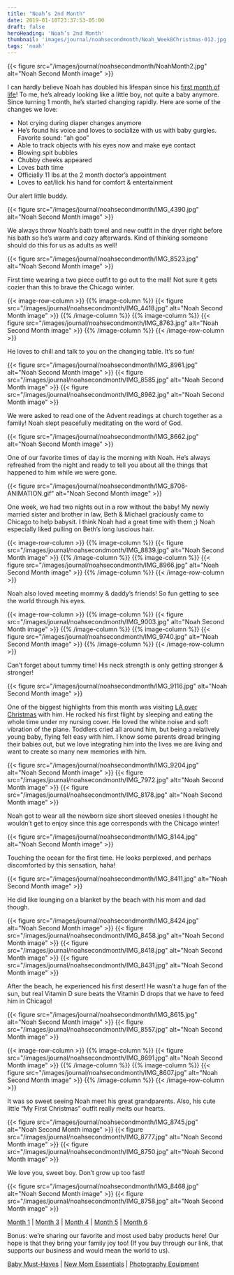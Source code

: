 ```yaml
---
title: "Noah’s 2nd Month"
date: 2019-01-10T23:37:53-05:00
draft: false
heroHeading: 'Noah’s 2nd Month'
thumbnail: 'images/journal/noahsecondmonth/Noah_Week8Christmas-012.jpg'
tags: 'noah'
---
```


{{< figure src="/images/journal/noahsecondmonth/NoahMonth2.jpg" alt="Noah Second Month image" >}}

I can hardly believe Noah has doubled his lifespan since his [first month of life](https://ivanasteven.com/journal/noah-first-month/)! To me, he’s already looking like a little boy, not quite a baby anymore. Since turning 1 month, he’s started changing rapidly. Here are some of the changes we love:

- Not crying during diaper changes anymore
- He’s found his voice and loves to socialize with us with baby gurgles. Favorite sound: “ah goo” 
- Able to track objects with his eyes now and make eye contact
- Blowing spit bubbles
- Chubby cheeks appeared
- Loves bath time
- Officially 11 lbs at the 2 month doctor’s appointment
- Loves to eat/lick his hand for comfort & entertainment

Our alert little buddy. 

{{< figure src="/images/journal/noahsecondmonth/IMG_4390.jpg" alt="Noah Second Month image" >}}

We always throw Noah’s bath towel and new outfit in the dryer right before his bath so he’s warm and cozy afterwards. Kind of thinking someone should do this for us as adults as well!

{{< figure src="/images/journal/noahsecondmonth/IMG_8523.jpg" alt="Noah Second Month image" >}}

First time wearing a two piece outfit to go out to the mall! Not sure it gets cozier than this to brave the Chicago winter.

{{< image-row-column >}}
{{% image-column %}}
{{< figure src="/images/journal/noahsecondmonth/IMG_4418.jpg" alt="Noah Second Month image" >}}
{{% /image-column %}}
{{% image-column %}}
{{< figure src="/images/journal/noahsecondmonth/IMG_8763.jpg" alt="Noah Second Month image" >}}
{{% /image-column %}}
{{< /image-row-column >}}

He loves to chill and talk to you on the changing table. It’s so fun!

{{< figure src="/images/journal/noahsecondmonth/IMG_8961.jpg" alt="Noah Second Month image" >}}
{{< figure src="/images/journal/noahsecondmonth/IMG_8585.jpg" alt="Noah Second Month image" >}}
{{< figure src="/images/journal/noahsecondmonth/IMG_8962.jpg" alt="Noah Second Month image" >}}

We were asked to read one of the Advent readings at church together as a family! Noah slept peacefully meditating on the word of God. 

{{< figure src="/images/journal/noahsecondmonth/IMG_8662.jpg" alt="Noah Second Month image" >}}

One of our favorite times of day is the morning with Noah. He’s always refreshed from the night and ready to tell you about all the things that happened to him while we were gone. 

{{< figure src="/images/journal/noahsecondmonth/IMG_8706-ANIMATION.gif" alt="Noah Second Month image" >}}

One week, we had two nights out in a row without the baby! My newly married sister and brother in law, Beth & Michael graciously came to Chicago to help babysit. I think Noah had a great time with them ;) Noah especially liked pulling on Beth’s long luscious hair. 

{{< image-row-column >}}
{{% image-column %}}
{{< figure src="/images/journal/noahsecondmonth/IMG_8839.jpg" alt="Noah Second Month image" >}}
{{% /image-column %}}
{{% image-column %}}
{{< figure src="/images/journal/noahsecondmonth/IMG_8966.jpg" alt="Noah Second Month image" >}}
{{% /image-column %}}
{{< /image-row-column >}}

Noah also loved meeting mommy & daddy’s friends! So fun getting to see the world through his eyes.

{{< image-row-column >}}
{{% image-column %}}
{{< figure src="/images/journal/noahsecondmonth/IMG_9003.jpg" alt="Noah Second Month image" >}}
{{% /image-column %}}
{{% image-column %}}
{{< figure src="/images/journal/noahsecondmonth/IMG_9740.jpg" alt="Noah Second Month image" >}}
{{% /image-column %}}
{{< /image-row-column >}}

Can’t forget about tummy time! His neck strength is only getting stronger & stronger!

{{< figure src="/images/journal/noahsecondmonth/IMG_9116.jpg" alt="Noah Second Month image" >}}

One of the biggest highlights from this month was visiting [LA over Christmas](https://ivanasteven.com/travel/christmas-in-la-2018/) with him. He rocked his first flight by sleeping and eating the whole time under my nursing cover. He loved the white noise and soft vibration of the plane. Toddlers cried all around him, but being a relatively young baby, flying felt easy with him. I know some parents dread bringing their babies out, but we love integrating him into the lives we are living and want to create so many new memories with him.

{{< figure src="/images/journal/noahsecondmonth/IMG_9204.jpg" alt="Noah Second Month image" >}}
{{< figure src="/images/journal/noahsecondmonth/IMG_7972.jpg" alt="Noah Second Month image" >}}
{{< figure src="/images/journal/noahsecondmonth/IMG_8178.jpg" alt="Noah Second Month image" >}}

Noah got to wear all the newborn size short sleeved onesies I thought he wouldn’t get to enjoy since this age corresponds with the Chicago winter!

{{< figure src="/images/journal/noahsecondmonth/IMG_8144.jpg" alt="Noah Second Month image" >}}

Touching the ocean for the first time. He looks perplexed, and perhaps discomforted by this sensation, haha!

{{< figure src="/images/journal/noahsecondmonth/IMG_8411.jpg" alt="Noah Second Month image" >}}

He did like lounging on a blanket by the beach with his mom and dad though.

{{< figure src="/images/journal/noahsecondmonth/IMG_8424.jpg" alt="Noah Second Month image" >}}
{{< figure src="/images/journal/noahsecondmonth/IMG_8458.jpg" alt="Noah Second Month image" >}}
{{< figure src="/images/journal/noahsecondmonth/IMG_8418.jpg" alt="Noah Second Month image" >}}
{{< figure src="/images/journal/noahsecondmonth/IMG_8431.jpg" alt="Noah Second Month image" >}}

After the beach, he experienced his first desert! He wasn’t a huge fan of the sun, but real Vitamin D sure beats the Vitamin D drops that we have to feed him in Chicago!

{{< figure src="/images/journal/noahsecondmonth/IMG_8615.jpg" alt="Noah Second Month image" >}}
{{< figure src="/images/journal/noahsecondmonth/IMG_8557.jpg" alt="Noah Second Month image" >}}

{{< image-row-column >}}
{{% image-column %}}
{{< figure src="/images/journal/noahsecondmonth/IMG_8691.jpg" alt="Noah Second Month image" >}}
{{% /image-column %}}
{{% image-column %}}
{{< figure src="/images/journal/noahsecondmonth/IMG_8607.jpg" alt="Noah Second Month image" >}}
{{% /image-column %}}
{{< /image-row-column >}}

It was so sweet seeing Noah meet his great grandparents. Also, his cute little “My First Christmas” outfit really melts our hearts.

{{< figure src="/images/journal/noahsecondmonth/IMG_8745.jpg" alt="Noah Second Month image" >}}
{{< figure src="/images/journal/noahsecondmonth/IMG_8777.jpg" alt="Noah Second Month image" >}}
{{< figure src="/images/journal/noahsecondmonth/IMG_8750.jpg" alt="Noah Second Month image" >}}

We love you, sweet boy. Don’t grow up too fast!

{{< figure src="/images/journal/noahsecondmonth/IMG_8468.jpg" alt="Noah Second Month image" >}}
{{< figure src="/images/journal/noahsecondmonth/IMG_8758.jpg" alt="Noah Second Month image" >}}

[Month 1](https://ivanasteven.com/journal/first-month) | [Month 3](https://ivanasteven.com/journal/third-month) | [Month 4](https://ivanasteven.com/journal/fourth-month) | [Month 5](https://ivanasteven.com/journal/fifth-month) | [Month 6](https://ivanasteven.com/journal/sixth-month)

Bonus: we’re sharing our favorite and most used baby products here! Our hope is that they bring your family joy too! (If you buy through our link, that supports our business and would mean the world to us). 

[Baby Must-Haves](https://kit.com/ivanasteven/our-baby-must-haves) | [New Mom Essentials](https://kit.com/ivanasteven/new-mom-essentials) | [Photography Equipment](https://kit.com/ivanasteven/photography-gear)